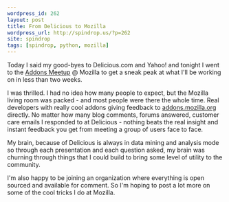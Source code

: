 ```yaml
---
wordpress_id: 262
layout: post
title: From Delicious to Mozilla
wordpress_url: http://spindrop.us/?p=262
site: spindrop
tags: [spindrop, python, mozilla]
---
```

[amo]: http://addons.mozilla.org/

Today I said my good-byes to Delicious.com and Yahoo! and tonight I went to the [Addons Meetup](http://blog.mozilla.com/addons/2009/05/26/add-ons-meetup-tonight/) @ Mozilla to get a sneak peak at what I'll be working on in less than two weeks.

I was thrilled.  I had no idea how many people to expect, but the Mozilla living room was packed - and most people were there the whole time.  Real developers with really cool addons giving feedback to [addons.mozilla.org][amo] directly.  No matter how many blog comments, forums answered, customer care emails I responded to at Delicious - nothing beats the real insight and instant feedback you get from meeting a group of users face to face.

My brain, because of Delicious is always in data mining and analysis mode so through each presentation and each question asked, my brain was churning through things that I could build to bring some level of utility to the community.  

I'm also happy to be joining an organization where everything is open sourced and available for comment.  So I'm hoping to post a lot more on some of the cool tricks I do at Mozilla.
